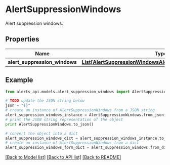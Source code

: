 # AlertSuppressionWindows

Alert suppression windows.

## Properties
Name | Type | Description | Notes
------------ | ------------- | ------------- | -------------
**alert_suppression_windows** | [**List[AlertSuppressionWindowsAlertSuppressionWindowsInner]**](AlertSuppressionWindowsAlertSuppressionWindowsInner.md) |  | [optional] 

## Example

```python
from alerts_api.models.alert_suppression_windows import AlertSuppressionWindows

# TODO update the JSON string below
json = "{}"
# create an instance of AlertSuppressionWindows from a JSON string
alert_suppression_windows_instance = AlertSuppressionWindows.from_json(json)
# print the JSON string representation of the object
print AlertSuppressionWindows.to_json()

# convert the object into a dict
alert_suppression_windows_dict = alert_suppression_windows_instance.to_dict()
# create an instance of AlertSuppressionWindows from a dict
alert_suppression_windows_form_dict = alert_suppression_windows.from_dict(alert_suppression_windows_dict)
```
[[Back to Model list]](../README.md#documentation-for-models) [[Back to API list]](../README.md#documentation-for-api-endpoints) [[Back to README]](../README.md)


